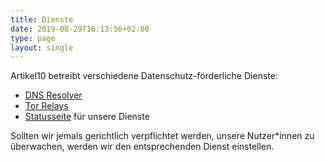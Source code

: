 ```yaml
---
title: Dienste
date: 2019-08-29T16:13:56+02:00
type: page
layout: single
---
```


Artikel10 betreibt verschiedene Datenschutz-förderliche Dienste:

* [DNS Resolver](/dienste/dns-resolver)
* [Tor Relays](/dienste/tor-relays)
* [Statusseite](https://status.artikel10.org/) für unsere Dienste

Sollten wir jemals gerichtlich verpflichtet werden, unsere Nutzer\*innen zu
überwachen, werden wir den entsprechenden Dienst einstellen.
